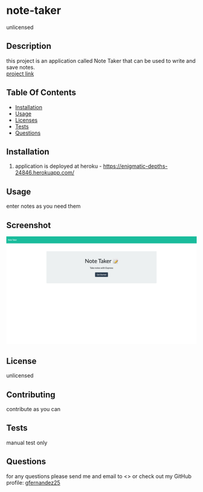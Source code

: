 
# note-taker
unlicensed
    
## Description
this project is an application called Note Taker that can be used to write and save notes.  
[project link](https://github.com/gfernandez25/note-taker)

## Table Of Contents
* [Installation](#user-content-installation)
* [Usage](#user-content-usage)
* [Licenses](#user-content-licenses)
* [Tests](#user-content-tests)
* [Questions](#user-content-questions)
    
## Installation
1. application is deployed at heroku  - https://enigmatic-depths-24846.herokuapp.com/

## Usage
enter notes as you need them

## Screenshot
![ScreenShot](images/screenshot-note-taker.png)

## License

unlicensed
    
## Contributing
contribute as you can
 
## Tests
manual test only

## Questions
for any questions please send me and email to <> or check out my GitHub profile: [gfernandez25](https://github.com/gfernandez25)  



